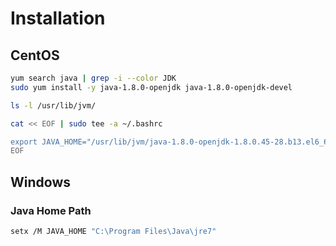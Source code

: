# Installation

## CentOS

```sh
yum search java | grep -i --color JDK
sudo yum install -y java-1.8.0-openjdk java-1.8.0-openjdk-devel
```

```sh
ls -l /usr/lib/jvm/
```

```sh
cat << EOF | sudo tee -a ~/.bashrc

export JAVA_HOME="/usr/lib/jvm/java-1.8.0-openjdk-1.8.0.45-28.b13.el6_6.x86_64"
EOF
```

## Windows

### Java Home Path

```sh
setx /M JAVA_HOME "C:\Program Files\Java\jre7"
```
